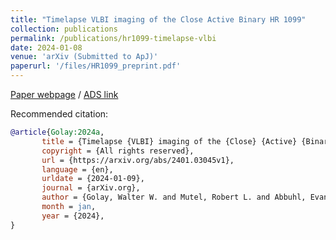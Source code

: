 ```yaml
---
title: "Timelapse VLBI imaging of the Close Active Binary HR 1099"
collection: publications
permalink: /publications/hr1099-timelapse-vlbi
date: 2024-01-08
venue: 'arXiv (Submitted to ApJ)'
paperurl: '/files/HR1099_preprint.pdf'
---
```


[Paper webpage](https://wwgolay.github.io/HR1099-timelapse-vlbi/README.html) / [ADS link](https://arxiv.org/abs/2401.03045)

Recommended citation:

```bibtex
@article{Golay:2024a,
       title = {Timelapse {VLBI} imaging of the {Close} {Active} {Binary} {HR} 1099},
       copyright = {All rights reserved},
       url = {https://arxiv.org/abs/2401.03045v1},
       language = {en},
       urldate = {2024-01-09},
       journal = {arXiv.org},
       author = {Golay, Walter W. and Mutel, Robert L. and Abbuhl, Evan E.},
       month = jan,
       year = {2024},
}
```
